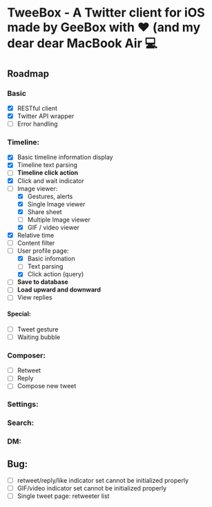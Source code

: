 # TweeBox - A Twitter client for iOS made by GeeBox with ❤️ (and my dear dear MacBook Air 💻

## Roadmap
### Basic
- [x] RESTful client
- [x] Twitter API wrapper
- [ ] Error handling

### Timeline:
- [x] Basic timeline information display
- [x] Timeline text parsing
- [ ] **Timeline click action**
- [x] Click and wait indicator
- [ ] Image viewer:
  - [x] Gestures, alerts
  - [x] Single Image viewer
  - [x] Share sheet
  - [ ] Multiple Image viewer
  - [x] GIF / video viewer

- [x] Relative time
- [ ] Content filter
- [ ] User profile page: 
  - [x] Basic infomation
  - [ ] Text parsing
  - [x] Click action (query)
- [ ] **Save to database**
- [ ] **Load upward and downward**
- [ ] View replies

#### Special:
- [ ] Tweet gesture
- [ ] Waiting bubble

### Composer:
- [ ] Retweet
- [ ] Reply
- [ ] Compose new tweet

### Settings:

### Search:

### DM:

## Bug:
- [ ] retweet/reply/like indicator set cannot be initialized properly
- [ ] GIF/video indicator set cannot be initialized properly
- [ ] Single tweet page: retweeter list